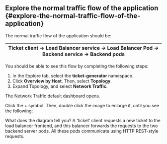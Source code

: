 ## Explore the normal traffic flow of the application {#explore-the-normal-traffic-flow-of-the-application}

The normal traffic flow of the application should be:

| Ticket client -&gt; Load Balancer service -&gt; Load Balancer Pod -&gt; Backend service -&gt; Backend pods |
| --- |

You should be able to see this flow by completing the following steps:

1.  In the Explore tab, select the **ticket-generator** namespace.
2.  Click **Overview by Host**. Then, select **Topology**.
3.  Expand Topology, and select **Network Traffic**.

The Network Traffic default dashboard opens.

Click the + symbol. Then, double click the image to enlarge it, until you see the following:

What does the diagram tell you? A ‘ticket’ client requests a new ticket to the load balancer frontend, and this balancer forwards the requests to the two backend server pods. All these pods communicate using HTTP REST-style requests.